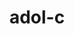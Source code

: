 ---
title: "adol-c"
layout: cache
categories: [package, v0.20.2]
meta: {"versions": ["2.7.2"], "compilers": ["gcc@=11.1.0"], "oss": ["ubuntu20.04"], "platforms": ["linux"], "targets": ["x86_64_v3"], "stacks": ["e4s", "root"], "num_specs": 1, "num_specs_by_stack": {"root": 1, "e4s": 1}}
spec_details: [{"hash": "fwz44z3lff4fiheq6lcrytg7pobwdmdh", "compiler": "gcc@=11.1.0", "versions": ["2.7.2"], "os": "ubuntu20.04", "platform": "linux", "target": "x86_64_v3", "variants": ["~advanced_branching", "+atrig_erf", "~boost", "build_system=autotools", "+doc", "+examples", "~openmp", "patches=715b878", "~sparse", "+stdczero", "+traceless_refcounting"], "stacks": ["root", "e4s"], "size": "-", "tarball": "https://binaries.spack.io/releases/v0.20.2/build_cache/linux-ubuntu20.04-x86_64_v3/gcc-11.1.0/adol-c-2.7.2/linux-ubuntu20.04-x86_64_v3-gcc-11.1.0-adol-c-2.7.2-fwz44z3lff4fiheq6lcrytg7pobwdmdh.spack"}]
---